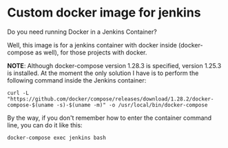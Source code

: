 # Custom docker image for jenkins

Do you need running Docker in a Jenkins Container?

Well, this image is for a jenkins container with docker inside (docker-compose as well), for those projects with docker.

**NOTE**: Although docker-compose version 1.28.3 is specified, version 1.25.3 is installed. At the moment the only solution 
I have is to perform the following command inside the Jenkins container:

```
curl -L "https://github.com/docker/compose/releases/download/1.28.2/docker-compose-$(uname -s)-$(uname -m)" -o /usr/local/bin/docker-compose
```
By the way, if you don't remember how to enter the container command line, you can do it like this:

```
docker-compose exec jenkins bash
```
